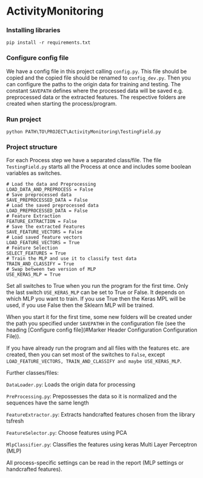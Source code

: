 # ActivityMonitoring

### Installing libraries
    
    pip install -r requirements.txt
    
### Configure config file

We have a config file in this project calling ```` config.py ````. This file should be copied and the copied file should 
be renamed to ``` config_dev.py ```. Then you can configure the paths to the origin data for training and testing.
The constant ``` SAVEPATH ``` defines where the processed data will be saved e.g. preprocessed data or the extracted features.
The respective folders are created when starting the process/program.
    
### Run project

    python PATH\TO\PROJECT\ActivityMonitoring\TestingField.py
    
### Project structure
For each Process step we have a separated class/file.
The file ``` TestingField.py ``` starts all the Process at once and includes some boolean variables as switches.
    
    # Load the data and Preprocessing 
    LOAD_DATA_AND_PREPROCESS = False
    # Save preprocessed data
    SAVE_PREPROCESSED_DATA = False
    # Load the saved preprocessed data
    LOAD_PREPROCESSED_DATA = False
    # Feature Extraction
    FEATURE_EXTRACTION = False
    # Save the extracted Features
    SAVE_FEATURE_VECTORS = False
    # Load saved feature vectors
    LOAD_FEATURE_VECTORS = True
    # Feature Selection
    SELECT_FEATURES = True
    # Train the MLP and use it to classify test data
    TRAIN_AND_CLASSIFY = True
    # Swap between two version of MLP
    USE_KERAS_MLP = True
    

Set all switches to True when you run the program for the first time.
Only the last switch ``` USE_KERAS_MLP ``` can be set to True or False. It depends on which MLP you want to train.
If you use True then the Keras MPL will be used, if you use False then the Sklearn MLP will be trained.

When you start it for the first time, some new folders will be created under the path you specified under
```SAVEPATHH``` in the configuration file (see the heading [Configure config file](#Marker Header Configuration Configuration File)).

If you have already run the program and all files with the features etc. are created, then you can set most of the 
switches to ```False```, except ```LOAD_FEATURE_VECTORS, TRAIN_AND_CLASSIFY and maybe USE_KERAS_MLP```.


Further classes/files:

```DataLoader.py```: Loads the origin data for processing

```PreProcessing.py```: Prepossesses the data so it is normalized and the sequences have the same length

```FeatureExtractor.py```: Extracts handcrafted features chosen from the library tsfresh

```FeatureSelector.py```: Choose features using PCA 

```MlpClassifier.py```: Classifies the features using keras Multi Layer Perceptron (MLP) 

All process-specific settings can be read in the report (MLP settings or handcrafted features). 